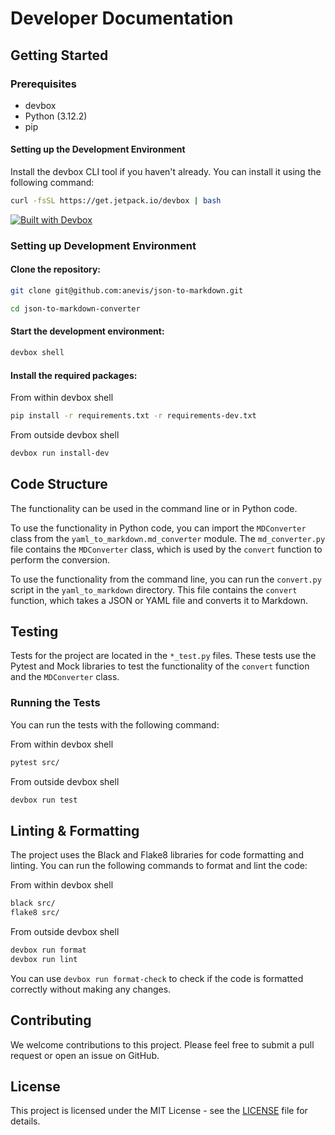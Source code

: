 # Developer Documentation

## Getting Started

### Prerequisites

- devbox
- Python (3.12.2)
- pip

#### Setting up the Development Environment
Install the devbox CLI tool if you haven't already. You can install it using the following command:

```bash
curl -fsSL https://get.jetpack.io/devbox | bash
````

[![Built with Devbox](https://jetpack.io/img/devbox/shield_galaxy.svg)](https://jetpack.io/devbox/docs/contributor-quickstart/)
### Setting up Development Environment

#### Clone the repository:

```bash
git clone git@github.com:anevis/json-to-markdown.git

cd json-to-markdown-converter
```
#### Start the development environment:

```bash
devbox shell
```

#### Install the required packages:

From within devbox shell
```bash
pip install -r requirements.txt -r requirements-dev.txt
```

From outside devbox shell
```bash
devbox run install-dev
```

## Code Structure

The functionality can be used in the command line or in Python code.

To use the functionality in Python code, you can import the `MDConverter` class from the `yaml_to_markdown.md_converter` module.
The `md_converter.py` file contains the `MDConverter` class, which is used by the `convert` function to perform the conversion.

To use the functionality from the command line, you can run the `convert.py` script in the `yaml_to_markdown` directory.
This file contains the `convert` function, which takes a JSON or YAML file and converts it to Markdown.

## Testing
Tests for the project are located in the `*_test.py` files.
These tests use the Pytest and Mock libraries to test the functionality of the `convert` function and the `MDConverter` class.

### Running the Tests

You can run the tests with the following command:

From within devbox shell
```bash
pytest src/
```

From outside devbox shell
```bash
devbox run test
```

## Linting & Formatting

The project uses the Black and Flake8 libraries for code formatting and linting.
You can run the following commands to format and lint the code:

From within devbox shell
```bash
black src/
flake8 src/
```

From outside devbox shell
```bash
devbox run format
devbox run lint
```

You can use `devbox run format-check` to check if the code is formatted correctly without making any changes.

## Contributing

We welcome contributions to this project. Please feel free to submit a pull request or open an issue on GitHub.

## License

This project is licensed under the MIT License - see the [LICENSE](../LICENSE) file for details.
